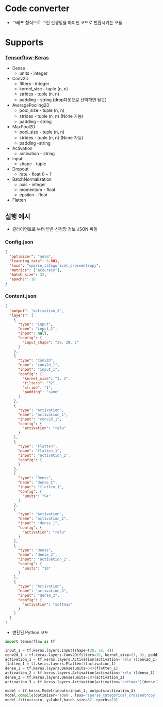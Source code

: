 # Code converter
- 그래프 형식으로 그린 신경망을 파이썬 코드로 변환시키는 모듈

# Supports
### [Tensorflow-Keras](https://www.tensorflow.org/?hl=ko)
  - Dense
    - units - integer
  - Conv2D
    - filters - integer
    - kernel_size - tuple (n, n)
    - strides - tuple (n, n)
    - padding - string (drop다운으로 선택하면 될듯)
  - AveragePooling2D
    - pool_size - tuple (n, n)
    - strides - tuple (n, n) (None 가능)
    - padding - string
  - MaxPool2D
    - pool_size - tuple (n, n)
    - strides - tuple (n, n) (None 가능)
    - padding -string
  - Activation
    - activation - string
  - Input
    - shape - tuple
  - Dropout
    - rate - float 0 ~ 1
  - BatchNormalization
    - axis - integer
    - momentum - float
    - epsilon - float
  - Flatten


## 실행 예시
- 클라이언트로 부터 받은 신경망 정보 JSON 파일


### Config.json
```json
{
  "optimizer": "adam",
  "learning_rate": 0.001,
  "loss": "sparse_categorical_crossentropy",
  "metrics": ["accuracy"],
  "batch_size": 32,
  "epochs": 10
}
```

### Content.json
```json
{
  "output": "activation_3",
  "layers": [
    {
      "type": "Input",
      "name": "input_1",
      "input": null,
      "config": {
        "input_shape": "28, 28, 1"
      }
    },
    {
      "type": "Conv2D",
      "name": "conv2d_1",
      "input": "input_1",
      "config": {
        "kernel_size": "3, 3",
        "filters": "32",
        "stride": "1",
        "padding": "same"
      }
    },
    {
      "type": "Activation",
      "name": "activation_1",
      "input": "conv2d_1",
      "config": {
        "activation": "relu"
      }
    },
    {
      "type": "Flatten",
      "name": "flatten_1",
      "input": "activation_1",
      "config": {
      }
    },
    {
      "type": "Dense",
      "name": "dense_1",
      "input": "flatten_1",
      "config": {
        "units": "64"
      }
    },
    {
      "type": "Activation",
      "name": "activation_2",
      "input": "dense_1",
      "config": {
        "activation": "relu"
      }
    },
    {
      "type": "Dense",
      "name": "dense_2",
      "input": "activation_2",
      "config": {
        "units": "10"
      }
    },
    {
      "type": "Activation",
      "name": "activation_3",
      "input": "dense_2",
      "config": {
        "activation": "softmax"
      }
    }
  ]
}
```
- 변환된 Python 코드
```python
import tensorflow as tf

input_1 = tf.keras.layers.Input(shape=(28, 28, 1))
conv2d_1 = tf.keras.layers.Conv2D(filters=32, kernel_size=(3, 3), padding='same', strides=1)(input_1)
activation_1 = tf.keras.layers.Activation(activation='relu')(conv2d_1)
flatten_1 = tf.keras.layers.Flatten()(activation_1)
dense_1 = tf.keras.layers.Dense(units=64)(flatten_1)
activation_2 = tf.keras.layers.Activation(activation='relu')(dense_1)
dense_2 = tf.keras.layers.Dense(units=10)(activation_2)
activation_3 = tf.keras.layers.Activation(activation='softmax')(dense_2)

model = tf.keras.Model(inputs=input_1, outputs=activation_3)
model.compile(optimizer='adam', loss='sparse_categorical_crossentropy', metrics=['accuracy'])
model.fit(x=train, y=label,batch_size=32, epochs=10)

```